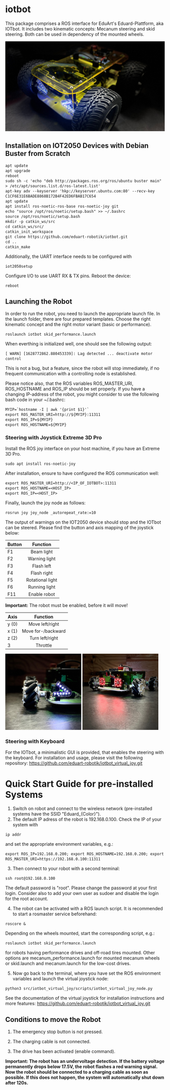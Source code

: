 # iotbot
This package comprises a ROS interface for EduArt's Eduard-Plattform, aka IOTbot. It includes two kinematic concepts: Mecanum steering and skid steering.
Both can be used in dependency of the mounted wheels.

![IOTbot](/images/03_YellowSpotlight.jpg)

## Installation on IOT2050 Devices with Debian Buster from Scratch
```console
apt update
apt upgrade
reboot
sudo sh -c 'echo "deb http://packages.ros.org/ros/ubuntu buster main" > /etc/apt/sources.list.d/ros-latest.list'
apt-key adv --keyserver 'hkp://keyserver.ubuntu.com:80' --recv-key C1CF6E31E6BADE8868B172B4F42ED6FBAB17C654
apt update
apt install ros-noetic-ros-base ros-noetic-joy git
echo "source /opt/ros/noetic/setup.bash" >> ~/.bashrc 
source /opt/ros/noetic/setup.bash
mkdir -p catkin_ws/src
cd catkin_ws/src/
catkin_init_workspace 
git clone https://github.com/eduart-robotik/iotbot.git
cd ..
catkin_make
```
Additionally, the UART interface needs to be configured with
```console
iot2050setup
```
Configure I/O to use UART RX & TX pins. Reboot the device:
```console
reboot
```

## Launching the Robot
In order to run the robot, you need to launch the appropriate launch file. In the launch folder, there are four prepared templates.
Choose the right kinematic concept and the right motor variant (basic or performance).
```console
roslaunch iotbot skid_performance.launch
```
When everthing is initialized well, one should see the following output:
```console
[ WARN] [1628772862.880453339]: Lag detected ... deactivate motor control
```
This is not a bug, but a feature, since the robot will stop immediately, if no frequent communication with a controlling node is established.

Please notice also, that the ROS variables ROS_MASTER_URI, ROS_HOSTNAME and ROS_IP should be set properly. If you have a changing IP-address of the robot, you might consider to use the following bash code in your ~/.bashrc:

```console
MYIP=`hostname -I | awk '{print $1}'`
export ROS_MASTER_URI=http://${MYIP}:11311
export ROS_IP=${MYIP}
export ROS_HOSTNAME=${MYIP}
``` 

### Steering with Joystick Extreme 3D Pro
Install the ROS joy interface on your host machine, if you have an Extreme 3D Pro.
```console
sudo apt install ros-noetic-joy
```
After installation, ensure to have configured the ROS communication well:
```console
export ROS_MASTER_URI=http://<IP_OF_IOTBOT>:11311
export ROS_HOSTNAME=<HOST_IP>
export ROS_IP=<HOST_IP>
```
Finally, launch the joy node as follows:
```console
rosrun joy joy_node _autorepeat_rate:=10
```

The output of warnings on the IOT2050 device should stop and the IOTbot can be steered. Please find the button and axis mapping of the joystick below:

| Button | Function         |
| ------ |:----------------:|
| F1     | Beam light       |
| F2     | Warning light    |
| F3     | Flash left       |
| F4     | Flash right      |
| F5     | Rotational light |
| F6     | Running light    |
| F11    | Enable robot     |

**Important:** The robot must be enabled, before it will move!

| Axis   | Function           |
| ------ |:------------------:|
| y (0)  | Move left/right    |
| x (1)  | Move for-/backward |
| z (2)  | Turn left/right    |
| 3      | Throttle           |

<p float="left">
    <img src="/images/01_MecanumHalfFront.jpg" alt="Frontlight" width="240"/>
    <img src="/images/06_MecanumAngleBack.jpg" alt="Taillight" width="240"/>
</p>

### Steering with Keyboard
For the IOTbot, a minimalistic GUI is provided, that enables the steering with the keyboard.
For installation and usage, please visit the following repository: https://github.com/eduart-robotik/iotbot_virtual_joy.git

# Quick Start Guide for pre-installed Systems
1) Switch on robot and connect to the wireless network (pre-installed systems have the SSID "Eduard_{Color}").
2) The default IP adress of the robot is 192.168.0.100. Check the IP of your system with
```console
ip addr
```
and set the appropriate environment variables, e.g.:
```console
export ROS_IP=192.168.0.200; export ROS_HOSTNAME=192.168.0.200; export ROS_MASTER_URI=https://192.168.0.100:11311
```
3) Then connect to your robot with a second terminal:
```console
ssh root@192.168.0.100
```
The default password is "root". Please change the password at your first login. Consider also to add your own user as sudoer and disable the login for the root account.

4) The robot can be activated with a ROS launch script. It is recommended to start a rosmaster service beforehand:
```console
roscore &
```
Depending on the wheels mounted, start the corresponding script, e.g.:
```console
roslaunch iotbot skid_performance.launch
```
for robots having performance drives and off-road tires mounted. Other options are mecanum_performance.launch for mounted mecanum wheels or skid.launch and mecanum.launch for the low-cost drives.

5) Now go back to the terminal, where you have set the ROS environment variables and launch the virtual joystick node:
```console
python3 src/iotbot_virtual_joy/scripts/iotbot_virtual_joy_node.py
```
See the documentation of the virtual joystick for installation instructions and more features: https://github.com/eduart-robotik/iotbot_virtual_joy.git

## Conditions to move the Robot
1) The emergency stop button is not pressed.

2) The charging cable is not connected.

3) The drive has been activated (enable command).

**Important: The robot has an undervoltage detection. If the battery voltage permanently drops below 17.5V, the robot flashes a red warning signal. Now the robot should be connected to a charging cable as soon as possible. If this does not happen, the system will automatically shut down after 120s.**
